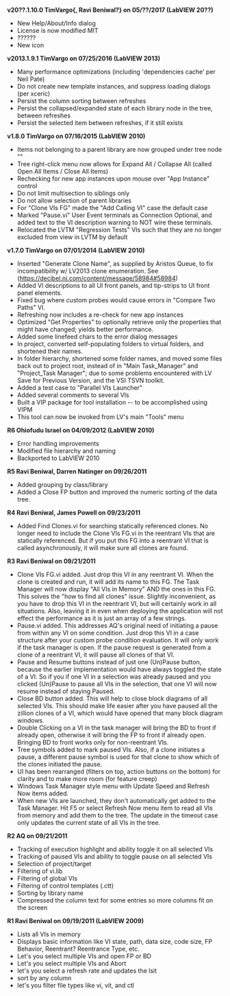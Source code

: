 **v20??.1.10.0 TimVargo{, Ravi Beniwal?} on 05/??/2017 (LabVIEW 20??)**

* New Help/About/Info dialog
* License is now modified MIT
* ??????
* New icon

**v2013.1.9.1 TimVargo on 07/25/2016 (LabVIEW 2013)**

* Many performance optimizations (including 'dependencies cache' per Neil Pate)
* Do not create new template instances, and suppress loading dialogs (per xceric)
* Persist the column sorting between refreshes
* Persist the collapsed/expanded state of each library node in the tree, between refreshes
* Persist the selected item between refreshes, if it still exists

**v1.8.0 TimVargo on 07/16/2015 (LabVIEW 2010)**

* Items not belonging to a parent library are now grouped under tree node "<no parent library>"
* Tree right-click menu now allows for Expand All / Collapse All (called Open All Items / Close All Items)
* Rechecking for new app instances upon mouse over "App Instance" control
* Do not limit multisection to siblings only
* Do not allow selection of parent libraries
* For "Clone VIs FG" made the "Add Calling VI" case the default case
* Marked "Pause.vi" User Event terminals as Connection Optional, and added text to the VI description warning to NOT wire these terminals.
* Relocated the LVTM "Regression Tests" VIs such that they are no longer excluded from view in LVTM by default

**v1.7.0 TimVargo on 07/01/2014 (LabVIEW 2010)**

* Inserted "Generate Clone Name", as supplied by Aristos Queue, to fix incompatibility w/ LV2013 clone enumeration.  See (https://decibel.ni.com/content/message/58984#58984)
* Added VI descriptions to all UI front panels, and tip-strips to UI front panel elements.
* Fixed bug where custom probes would cause errors in "Compare Two Paths" VI.
* Refreshing now includes a re-check for new app instances
* Optimized "Get Properties" to optionally retrieve only the properties that might have changed; yields better performance.
* Added some linefeed chars to the error dialog messages
* In project, converted self-populating folders to virtual folders, and shortened their names.
* In folder hierarchy, shortened some folder names, and moved some files back out to project root, instead of in "Main Task_Manager" and "Project_Task Manager"; due to some problems encountered with LV Save for Previous Version, and the VSI TSVN toolkit.
* Added a test case to "Parallel VIs Launcher"
* Added several comments to several VIs
* Built a VIP package for tool installation -- to be accomplished using VIPM
* This tool can now be invoked from LV's main "Tools" menu

**R6 Ohiofudu Israel on 04/09/2012 (LabVIEW 2010)**

* Error handling improvements
* Modified file hierarchy and naming
* Backported to LabVIEW 2010

**R5 Ravi Beniwal, Darren Natinger on 09/26/2011**

* Added grouping by class/library
* Added a Close FP button and improved the numeric sorting of the data tree.

**R4 Ravi Beniwal, James Powell on 09/23/2011**

* Added Find Clones.vi for searching statically referenced clones.
No longer need to include the Clone VIs FG.vi in the reentrant VIs that are statically referenced.
But if you put this FG into a reentrant VI that is called asynchronously, it will make sure all clones are found. 

**R3 Ravi Beniwal on 09/21/2011**

* Clone VIs FG.vi added. Just drop this VI in any reentrant VI. When the clone is created and run, it will add its name to this FG. The Task Manager will now display "All VIs in Memory" AND the ones in this FG. This solves the "how to find all clones" issue. Slightly inconvenient, as you have to drop this VI in the reentrant VI, but will certainly work in all situations. Also, leaving it in even when deploying the application will not effect the performance as it is just an array of a few strings.
* Pause.vi added. This addresses AQ's original need of initiating a pause from within any VI on some condition. Just drop this VI in a case structure after your custom probe condition evaluation. It will only work if the task manager is open. If the pause request is generated from a clone of a reentrant VI, it will pause all clones of that VI.
* Pause and Resume buttons instead of just one (Un)Pause button, because the earlier implementation would have always toggled the state of a VI. So if you if one VI in a selection was already paused and you clicked (Un)Pause to pause all VIs in the selection, that one VI will now resume instead of staying Paused.
* Close BD button added. This will help to close block diagrams of all selected VIs. This should make life easier after you have paused all the zillion clones of a VI, which would have opened that many block diagram windows.
* Double Clicking on a VI in the task manager will bring the BD to front if already open, otherwise it will bring the FP to front if already open. Bringing BD to front works only for non-reentrant VIs.
* Tree symbols added to mark paused VIs. Also, if a clone initiates a pause, a different pause symbol is used for that clone to show which of the clones initiated the pause.
* UI has been rearranged (filters on top, action buttons on the bottom) for clarity and to make more room (for feature creep)
* Windows Task Manager style menu with Update Speed and Refresh Now items added.
* When new VIs are launched, they don't automatically get added to the Task Manager. Hit F5 or select Refresh Now menu item to read all VIs from memory and add them to the tree. The update in the timeout case only updates the current state of all VIs in the tree.

**R2 AQ on 09/21/2011**

* Tracking of execution highlight and ability toggle it on all selected VIs
* Tracking of paused VIs and ability to toggle pause on all selected VIs
* Selection of project/target
* Filtering of vi.lib
* Filtering of global VIs
* Filtering of control templates (.ctt)
* Sorting by library name
* Compressed the column text for some entries so more columns fit on the screen

**R1 Ravi Beniwal on 09/19/2011 (LabVIEW 2009)**

* Lists all VIs in memory
* Displays basic information like VI state, path, data size, code size, FP Behavior, Reentrant? Reentrance Type, etc.
* Let's you select multiple VIs and open FP or BD
* Let's you select multiple VIs and Abort
* let's you select a refresh rate and updates the lsit
* sort by any column
* let's you filter file types like vi, vit, and ctl